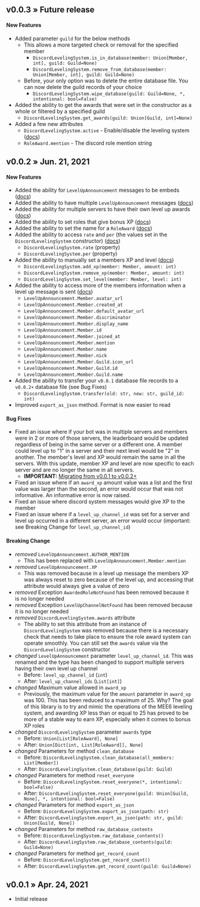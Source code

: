## v0.0.3 » Future release
#### New Features
* Added parameter `guild` for the below methods
  * This allows a more targeted check or removal for the specified member 
    * `DiscordLevelingSystem.is_in_database(member: Union[Member, int], guild: Guild=None)`
    * `DiscordLevelingSystem.remove_from_database(member: Union[Member, int], guild: Guild=None)`
  * Before, your only option was to delete the entire database file. You can now delete the guild records of your choice
    * `DiscordLevelingSystem.wipe_database(guild: Guild=None, *, intentional: bool=False)`
* Added the ability to get the awards that were set in the constructor as a whole or filtered by a specified guild
  * `DiscordLevelingSystem.get_awards(guild: Union[Guild, int]=None)`
* Added a few new attributes
  * `DiscordLevelingSystem.active` - Enable/disable the leveling system ([docs](https://github.com/Defxult/discordLevelingSystem#attributes))
  * `RoleAward.mention` - The discord role mention string

## v0.0.2 » Jun. 21, 2021
#### New Features
* Added the ability for `LevelUpAnnouncement` messages to be embeds ([docs](https://github.com/Defxult/discordLevelingSystem#levelupannouncement))
* Added the ability to have multiple `LevelUpAnnouncement` messages ([docs](https://github.com/Defxult/discordLevelingSystem#levelupannouncement))
* Added the ability for multiple servers to have their own level up awards ([docs](https://github.com/Defxult/discordLevelingSystem#roleaward))
* Added the ability to set roles that give bonus XP ([docs](https://github.com/Defxult/discordLevelingSystem#handling-xp))
* Added the ability to set the name for a `RoleAward` ([docs](https://github.com/Defxult/discordLevelingSystem#roleaward))
* Added the ability to access `rate` and `per` (the values set in the `DiscordLevelingSystem` constructor) ([docs](https://github.com/Defxult/discordLevelingSystem#discordlevelingsystem))
  * `DiscordLevelingSystem.rate` (property)
  * `DiscordLevelingSystem.per` (property)
* Added the ability to manually set a members XP and level ([docs](https://github.com/Defxult/discordLevelingSystem#all-methods-for-discordlevelingsystem))
  * `DiscordLevelingSystem.add_xp(member: Member, amount: int)`
  * `DiscordLevelingSystem.remove_xp(member: Member, amount: int)`
  * `DiscordLevelingSystem.set_level(member: Member, level: int)`
* Added the ability to access more of the members information when a level up message is sent ([docs](https://github.com/Defxult/discordLevelingSystem#class-attributes))
  * `LevelUpAnnouncement.Member.avatar_url`
  * `LevelUpAnnouncement.Member.created_at`
  * `LevelUpAnnouncement.Member.default_avatar_url`
  * `LevelUpAnnouncement.Member.discriminator`
  * `LevelUpAnnouncement.Member.display_name`
  * `LevelUpAnnouncement.Member.id`
  * `LevelUpAnnouncement.Member.joined_at`
  * `LevelUpAnnouncement.Member.mention`
  * `LevelUpAnnouncement.Member.name`
  * `LevelUpAnnouncement.Member.nick`
  * `LevelUpAnnouncement.Member.Guild.icon_url`
  * `LevelUpAnnouncement.Member.Guild.id`
  * `LevelUpAnnouncement.Member.Guild.name`
* Added the ability to transfer your `v0.0.1` database file records to a `v0.0.2+` database file (see Bug Fixes)
  * `DiscordLevelingSystem.transfer(old: str, new: str, guild_id: int)`
* Improved `export_as_json` method. Format is now easier to read

#### Bug Fixes
* Fixed an issue where if your bot was in multiple servers and members were in 2 or more of those servers, the leaderboard would be updated regardless of being in the same server or a different one. A member could level up to "1" in a server and their next level would be "2" in another. The member's level and XP would remain the same in all the servers. With this update, member XP and level are now specific to each server and are no longer the same in all servers.
  * **IMPORTANT:** [Migrating from v0.0.1 to v0.0.2+](https://github.com/Defxult/discordLevelingSystem#migrating-from-v001-to-v002)
* Fixed an issue where if an `award_xp` amount value was a list and the first value was larger than the second, an error would occur that was not informative. An informative error is now raised.
* Fixed an issue where discord system messages would give XP to the member
* Fixed an issue where if a `level_up_channel_id` was set for a server and level up occurred in a different server, an error would occur (important: see Breaking Change for `level_up_channel_id`)
#### Breaking Change
* *removed* `LevelUpAnnouncement.AUTHOR_MENTION`
  * This has been replaced with `LevelUpAnnouncement.Member.mention`
* *removed* `LevelUpAnnouncement.XP`
  * This was removed because in a level up message the members XP was always reset to zero because of the level up, and accessing that attribute would always give a value of zero
* *removed* Exception `AwardedRoleNotFound` has been removed because it is no longer needed
* *removed* Exception `LevelUpChannelNotFound` has been removed because it is no longer needed
* *removed* `DiscordLevelingSystem.awards` attribute
  * The ability to set this attribute from an instance of `DiscordLevelingSystem` was removed because there is a necessary check that needs to take place to ensure the role award system can operate smoothly. You can still set the `awards` value via the `DiscordLevelingSystem` constructor
* *changed* `LevelUpAnnouncement` parameter `level_up_channel_id`. This was renamed and the type has been changed to support multiple servers having their own level up channel
  * Before: `level_up_channel_id` (`int`)
  * After: `level_up_channel_ids` (`List[int]`)
* *changed* Maximum value allowed in `award_xp`
  * Previously, the maximum value for the `amount` parameter in `award_xp` was 100. This has been reduced to a maximum of 25. Why? The goal of this library is to try and mimic the operations of the MEE6 leveling system, and awarding XP less than or equal to 25 has proved to be more of a stable way to earn XP, especially when it comes to bonus XP roles
* *changed* `DiscordLevelingSystem` parameter `awards` type
  * Before: `Union[List[RoleAward], None]`
  * After: `Union[Dict[int, List[RoleAward]], None]`
* *changed* Parameters for method `clean_database`
  * Before: `DiscordLevelingSystem.clean_database(all_members: List[Member])`
  * After: `DiscordLevelingSystem.clean_database(guild: Guild)`
* *changed* Parameters for method `reset_everyone`
  * Before: `DiscordLevelingSystem.reset_everyone(*, intentional: bool=False)`
  * After: `DiscordLevelingSystem.reset_everyone(guild: Union[Guild, None], *, intentional: bool=False)`
* *changed* Parameters for method `export_as_json`
  * Before: `DiscordLevelingSystem.export_as_json(path: str)`
  * After: `DiscordLevelingSystem.export_as_json(path: str, guild: Union[Guild, None])`
* *changed* Parameters for method `raw_database_contents`
  * Before: `DiscordLevelingSystem.raw_database_contents()`
  * After: `DiscordLevelingSystem.raw_database_contents(guild: Guild=None)`
* *changed* Parameters for method `get_record_count`
  * Before: `DiscordLevelingSystem.get_record_count()`
  * After: `DiscordLevelingSystem.get_record_count(guild: Guild=None)`

## v0.0.1 » Apr. 24, 2021
* Initial release
